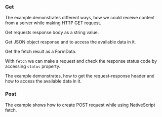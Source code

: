 ### Get

The example demonstrates different ways, how we could receive content from a server while making HTTP GET request.

Get requests response body as a string value.
<snippet id='get-string-code-fetch'/>
<snippet id='get-string-code-fetch-ts'/>

Get JSON object response and to access the available data in it.
<snippet id='get-json-code-fetch'/>
<snippet id='get-json-code-fetch-ts'/>

Get the fetch result as a FormData.
<snippet id='request-response-form-data'/>
<snippet id='request-response-form-data-ts'/>

With `fetch` we can make a request and check the response status code by accessing `status` property.
<snippet id='request-status-code-fetch'/>
<snippet id='request-status-code-fetch-ts'/>

The example demonstrates, how to get the request-response header and how to access the available data in it.
<snippet id='request-response-header-fetch'/>
<snippet id='request-response-header-fetch-ts'/>

### Post

The example shows how to create POST request while using NativeScript fetch.

<snippet id='fetch-post'/>
<snippet id='fetch-post-ts'/>
